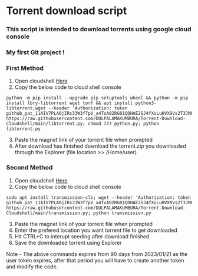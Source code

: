 # Torrent download script
### This script is intended to download torrents using google cloud console
### My first Git project !
### First Method
1. Open cloudshell [Here](https://shell.cloud.google.com)
2. Copy the below code to cloud shell console

```
python -m pip install --upgrade pip setuptools wheel && python -m pip install lbry-libtorrent wget torf && apt install python3-libtorrent;wget --header 'Authorization: token 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' https://raw.githubusercontent.com/DULPALAMAKUMBURA/Torrent-Download-Cloudshell/main/libtorrent.py; chmod 777 python.py; python libtorrent.py
```

3. Paste the magnet link of your torrent file when prompted
4. After download has finished download the torrent.zip you downloaded through the Explorer (file location >> /Home/user)

### Second Method
1. Open cloudshell [Here](https://shell.cloud.google.com)
2. Copy the below code to cloud shell console

```
sudo apt install transmission-cli; wget --header 'Authorization: token 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' https://raw.githubusercontent.com/DULPALAMAKUMBURA/Torrent-Download-Cloudshell/main/transmission.py; python transmission.py
```

3. Paste the magnet link of your torrent file when prompted
4. Enter the prefered location you want torrent file to get downloaded
5. Hit CTRL+C to interupt seeding after download finished
6. Save the downloaded torrent using Explorer

Note - The above commands expires from 90 days from 2023/01/21 as the user token expires, after that period you will have to create another token and modify the code.
